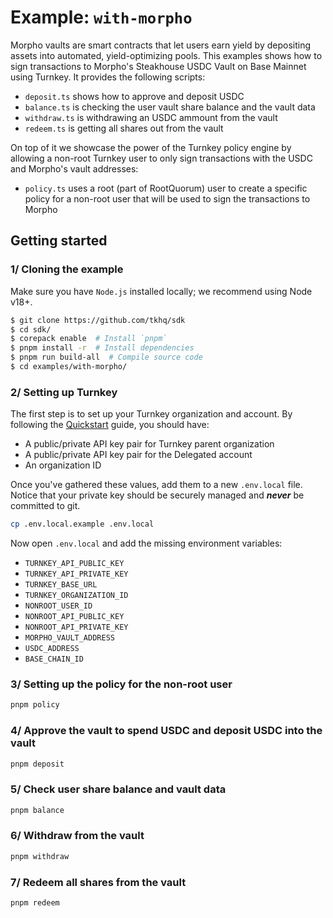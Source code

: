 # Example: `with-morpho`

Morpho vaults are smart contracts that let users earn yield by depositing assets into automated, yield-optimizing pools. 
This examples shows how to sign transactions to Morpho's Steakhouse USDC Vault on Base Mainnet using Turnkey. It provides the following scripts:

- `deposit.ts` shows how to approve and deposit USDC
- `balance.ts` is checking the user vault share balance and the vault data
- `withdraw.ts` is withdrawing an USDC ammount from the vault
- `redeem.ts` is getting all shares out from the vault

On top of it we showcase the power of the Turnkey policy engine by allowing a non-root Turnkey user to only sign transactions with the USDC and Morpho's vault addresses:

- `policy.ts` uses a root (part of RootQuorum) user to create a specific policy for a non-root user that will be used to sign the transactions to Morpho


## Getting started

### 1/ Cloning the example

Make sure you have `Node.js` installed locally; we recommend using Node v18+.

```bash
$ git clone https://github.com/tkhq/sdk
$ cd sdk/
$ corepack enable  # Install `pnpm`
$ pnpm install -r  # Install dependencies
$ pnpm run build-all  # Compile source code
$ cd examples/with-morpho/
```

### 2/ Setting up Turnkey

The first step is to set up your Turnkey organization and account. By following the [Quickstart](https://docs.turnkey.com/getting-started/quickstart) guide, you should have:

- A public/private API key pair for Turnkey parent organization
- A public/private API key pair for the Delegated account
- An organization ID

Once you've gathered these values, add them to a new `.env.local` file. Notice that your private key should be securely managed and **_never_** be committed to git.

```bash
cp .env.local.example .env.local
```

Now open `.env.local` and add the missing environment variables:

- `TURNKEY_API_PUBLIC_KEY`
- `TURNKEY_API_PRIVATE_KEY`
- `TURNKEY_BASE_URL`
- `TURNKEY_ORGANIZATION_ID`
- `NONROOT_USER_ID`
- `NONROOT_API_PUBLIC_KEY`
- `NONROOT_API_PRIVATE_KEY`
- `MORPHO_VAULT_ADDRESS`
- `USDC_ADDRESS`
- `BASE_CHAIN_ID`

### 3/ Setting up the policy for the non-root user

```bash
pnpm policy
```

### 4/ Approve the vault to spend USDC and deposit USDC into the vault

```bash
pnpm deposit
```

### 5/ Check user share balance and vault data

```bash
pnpm balance
```

### 6/ Withdraw from the vault

```bash
pnpm withdraw
```

### 7/ Redeem all shares from the vault

```bash
pnpm redeem
```
